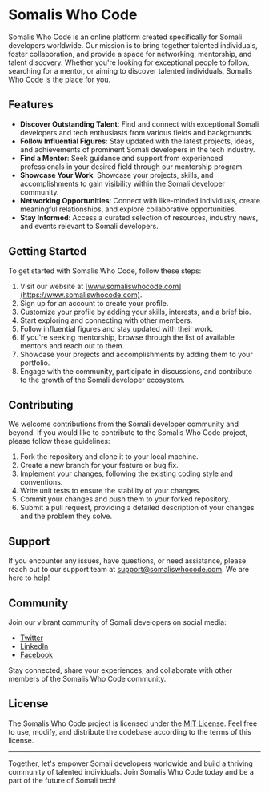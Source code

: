 # Somalis Who Code

Somalis Who Code is an online platform created specifically for Somali developers worldwide. Our mission is to bring together talented individuals, foster collaboration, and provide a space for networking, mentorship, and talent discovery. Whether you're looking for exceptional people to follow, searching for a mentor, or aiming to discover talented individuals, Somalis Who Code is the place for you.

## Features

- **Discover Outstanding Talent**: Find and connect with exceptional Somali developers and tech enthusiasts from various fields and backgrounds.
- **Follow Influential Figures**: Stay updated with the latest projects, ideas, and achievements of prominent Somali developers in the tech industry.
- **Find a Mentor**: Seek guidance and support from experienced professionals in your desired field through our mentorship program.
- **Showcase Your Work**: Showcase your projects, skills, and accomplishments to gain visibility within the Somali developer community.
- **Networking Opportunities**: Connect with like-minded individuals, create meaningful relationships, and explore collaborative opportunities.
- **Stay Informed**: Access a curated selection of resources, industry news, and events relevant to Somali developers.

## Getting Started

To get started with Somalis Who Code, follow these steps:

1. Visit our website at [www.somaliswhocode.com](https://www.somaliswhocode.com).
2. Sign up for an account to create your profile.
3. Customize your profile by adding your skills, interests, and a brief bio.
4. Start exploring and connecting with other members.
5. Follow influential figures and stay updated with their work.
6. If you're seeking mentorship, browse through the list of available mentors and reach out to them.
7. Showcase your projects and accomplishments by adding them to your portfolio.
8. Engage with the community, participate in discussions, and contribute to the growth of the Somali developer ecosystem.

## Contributing

We welcome contributions from the Somali developer community and beyond. If you would like to contribute to the Somalis Who Code project, please follow these guidelines:

1. Fork the repository and clone it to your local machine.
2. Create a new branch for your feature or bug fix.
3. Implement your changes, following the existing coding style and conventions.
4. Write unit tests to ensure the stability of your changes.
5. Commit your changes and push them to your forked repository.
6. Submit a pull request, providing a detailed description of your changes and the problem they solve.

## Support

If you encounter any issues, have questions, or need assistance, please reach out to our support team at [support@somaliswhocode.com](mailto:support@somaliswhocode.com). We are here to help!

## Community

Join our vibrant community of Somali developers on social media:

- [Twitter](https://twitter.com/somaliswhocode)
- [LinkedIn](https://www.linkedin.com/company/somaliswhocode)
- [Facebook](https://www.facebook.com/somaliswhocode)

Stay connected, share your experiences, and collaborate with other members of the Somalis Who Code community.

## License

The Somalis Who Code project is licensed under the [MIT License](https://opensource.org/licenses/MIT). Feel free to use, modify, and distribute the codebase according to the terms of this license.

---

Together, let's empower Somali developers worldwide and build a thriving community of talented individuals. Join Somalis Who Code today and be a part of the future of Somali tech!
